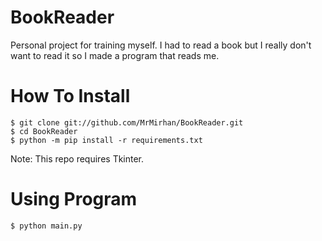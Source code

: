 # BookReader
 
Personal project for training myself. I had to read a book but I really don't want to read it so I made a program that reads me.

# How To Install

```shell
$ git clone git://github.com/MrMirhan/BookReader.git
$ cd BookReader
$ python -m pip install -r requirements.txt
```

Note: This repo requires Tkinter.

# Using Program

```shell
$ python main.py
```

